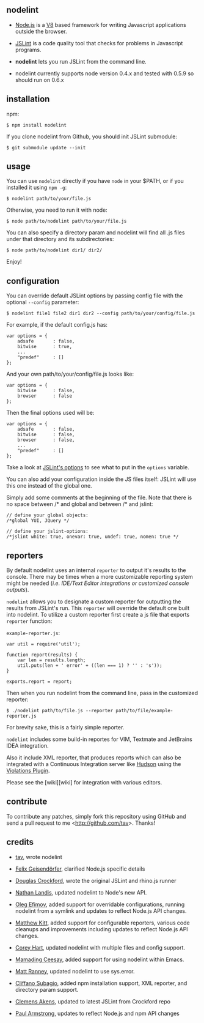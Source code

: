 nodelint
--------

- [Node.js] is a [V8] based framework for writing Javascript applications outside
  the browser.

- [JSLint] is a code quality tool that checks for problems in Javascript programs.

- **nodelint** lets you run JSLint from the command line.

- nodelint currently supports node version 0.4.x and tested with 0.5.9 so should run on 0.6.x

[Node.js]: http://nodejs.org/
[V8]: http://code.google.com/p/v8/
[JSLint]: https://github.com/douglascrockford/JSLint


installation
------------

npm:

    $ npm install nodelint


If you clone nodelint from Github, you should init JSLint submodule:

    $ git submodule update --init


usage
-----

You can use `nodelint` directly if you have `node` in your $PATH,
or if you installed it using `npm -g`:

    $ nodelint path/to/your/file.js

Otherwise, you need to run it with node:

    $ node path/to/nodelint path/to/your/file.js

You can also specify a directory param and nodelint will find all .js files under that directory and its subdirectories:

    $ node path/to/nodelint dir1/ dir2/

Enjoy!


configuration
-------------

You can override default JSLint options by passing config file with the optional `--config` parameter:

    $ nodelint file1 file2 dir1 dir2 --config path/to/your/config/file.js

For example, if the default config.js has:

    var options = {
        adsafe       : false,
        bitwise      : true,
        ...
        "predef"     : []
    };

And your own path/to/your/config/file.js looks like:

    var options = {
        bitwise      : false,
        browser      : false
    };

Then the final options used will be:

    var options = {
        adsafe       : false,
        bitwise      : false,
        browser      : false,
        ...
        "predef"     : []
    };

Take a look at [JSLint's options] to see what to put in the `options` variable.

[JSLint's options]: http://www.jslint.com/lint.html#options

You can also add your configuration inside the JS files itself:
JSLint will use this one instead of the global one.

Simply add some comments at the beginning of the file.
Note that there is no space between /* and global and between /* and jslint:

    // define your global objects:
    /*global YUI, JQuery */

    // define your jslint-options:
    /*jslint white: true, onevar: true, undef: true, nomen: true */


reporters
---------

By default nodelint uses an internal `reporter` to output it's results to the console.
There may be times when a more customizable reporting system might be needed
(*i.e. IDE/Text Editor integrations or customized console outputs*).

`nodelint` allows you to designate a custom reporter for outputting the results
from JSLint's run. This `reporter` will override the default one
built into nodelint. To utilize a custom reporter first create a js file that
exports `reporter` function:

`example-reporter.js`:

    var util = require('util');

    function report(results) {
        var len = results.length;
        util.puts(len + ' error' + ((len === 1) ? '' : 's'));
    }

    exports.report = report;

Then when you run nodelint from the command line, pass in the customized
reporter:

`$ ./nodelint path/to/file.js --reporter path/to/file/example-reporter.js`

For brevity sake, this is a fairly simple reporter.

`nodelint` includes some build-in reportes for VIM, Textmate and JetBrains IDEA integration.

Also it include XML reporter, that produces reports which can
also be integrated with a Continuous Integration server like [Hudson] using the
[Violations Plugin].

Please see the [wiki][wiki] for integration with various editors.

[Hudson]: http://hudson-ci.org
[Violations Plugin]: http://wiki.hudson-ci.org/display/HUDSON/Violations


contribute
----------

To contribute any patches, simply fork this repository using GitHub and send a
pull request to me <<http://github.com/tav>>. Thanks!


credits
-------

- [tav], wrote nodelint

- [Felix Geisendörfer][felixge], clarified Node.js specific details

- [Douglas Crockford], wrote the original JSLint and rhino.js runner

- [Nathan Landis][my8bird], updated nodelint to Node's new API.

- [Oleg Efimov][Sannis], added support for overridable configurations, running
  nodelint from a symlink and updates to reflect Node.js API changes.

- [Matthew Kitt][mkitt], added support for configurable reporters, various code
  cleanups and improvements including updates to reflect Node.js API changes.

- [Corey Hart], updated nodelint with multiple files and config support.

- [Mamading Ceesay][evangineer], added support for using nodelint within Emacs.

- [Matt Ranney][mranney], updated nodelint to use sys.error.

- [Cliffano Subagio], added npm installation support, XML reporter, and directory param support.

- [Clemens Akens], updated to latest JSLint from Crockford repo

- [Paul Armstrong], updates to reflect Node.js and npm API changes

[tav]: http://tav.espians.com
[felixge]: http://debuggable.com
[Douglas Crockford]: http://www.crockford.com
[my8bird]: http://github.com/my8bird
[Sannis]: http://github.com/Sannis
[mkitt]: http://github.com/mkitt
[Corey Hart]: http://www.codenothing.com
[evangineer]: http://github.com/evangineer
[mranney]: http://github.com/mranney
[Cliffano Subagio]: http://blog.cliffano.com
[Clemens Akens]: https://github.com/clebert
[Paul Armstrong]: https://github.com/paularmstrong
